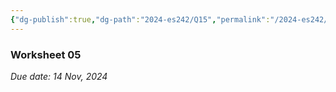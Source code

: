 ```yaml
---
{"dg-publish":true,"dg-path":"2024-es242/Q15","permalink":"/2024-es242/q15/","hide":true}
---
```


### Worksheet 05

_Due date: 14 Nov, 2024_

<!-- BSTs: Balanced Search Trees Intro Questions -->